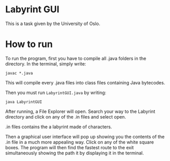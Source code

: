 # Labyrint GUI

This is a task given by the University of Oslo. 

# How to run

To run the program, first you have to compile all .java folders in the directory. In the terminal, simply write:
```
javac *.java 
```
This will compile every .java files into class files containing Java bytecodes. 

Then you must run ``` LabyrintGUI.java ``` by writing:

```
java LabyrintGUI
```

After running, a File Explorer will open. Search your way to the Labyrint directory and click on any of the .in files and select open.

.in files contains the a labyrint made of characters.

Then a graphical user interface will pop up showing you the contents of the .in file in a much more appealing way. 
Click on any of the white square boxes. The program will then find the fastest route to the exit simultaneously showing the path it by displaying it in the terminal.

